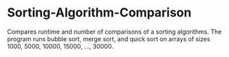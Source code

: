 # Sorting-Algorithm-Comparison

Compares runtime and number of comparisons of a sorting algorithms. The program runs bubble sort, merge sort, and quick sort on arrays of sizes 1000, 5000, 10000, 15000, ..., 30000.
